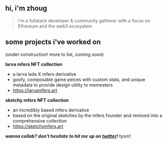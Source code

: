 ## hi, i'm zhoug
> i'm a fullstack developer & community gatherer with a focus on Ethereum and the web3 ecosystem
  
  
## some projects i've worked on
(under construction! more to list, coming soon)

**larva mfers NFT collection**
- a larva lads X mfers derivative
- goofy, composable game peices with custom stats, and unique metadata to provide design utility to memesters
- https://larvamfers.art

**sketchy mfers NFT collection**
- an incredibly based mfers derivative
- based on the original sketches by the mfers founder and remixed into a comprehensive collection
- https://sketchymfers.art
  
  
***wanna collab? don't hesitate to hit me up on [twitter](https://twitter.com/zhoug0x)!***
tysm!
